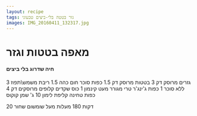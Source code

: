 ```yaml
---
layout: recipe
tags: גזר בטטה בלי-ביצים טבעוני
images: IMG_20160411_132317.jpg
---
```


# מאפה בטטות וגזר

#### חיה שדרוג בלי ביצים

3 גזרים מרוסק דק
3 בטטות מרוסק דק
1.5 כפות סוכר חום כהה
1.5 ריבת משמש\תפוז ללא סוכר
1 כפות ג'ינג'ר טרי מגורר
מעט קינמון
1 כוס שקדים קלופים מרוסקים דק
4 כפות טחינה
קליפת לימון
10 ג' שמן קוקוס


20 דקות 180 מעלות
מעל שומשום שחור
